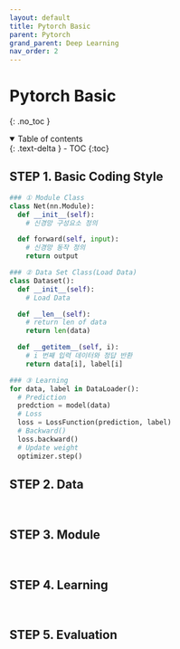 ```yaml
---
layout: default
title: Pytorch Basic
parent: Pytorch
grand_parent: Deep Learning
nav_order: 2
---
```


# Pytorch Basic
{: .no_toc }

<details open markdown="block">
  <summary>
    Table of contents
  </summary>
  {: .text-delta }
- TOC
{:toc}
</details>

<!------------------------------------ STEP ------------------------------------>

## STEP 1. Basic Coding Style

```python
### ① Module Class
class Net(nn.Module):
  def __init__(self):
    # 신경망 구성요소 정의

  def forward(self, input):
    # 신경망 동작 정의
    return output

### ② Data Set Class(Load Data)
class Dataset():
  def __init__(self):
    # Load Data

  def __len__(self):
    # return len of data
    return len(data)

  def __getitem__(self, i):
    # i 번째 입력 데이터와 정답 반환
    return data[i], label[i]

### ③ Learning
for data, label in DataLoader():
  # Prediction
  predction = model(data)
  # Loss
  loss = LossFunction(prediction, label)
  # Backward()
  loss.backward()
  # Update weight
  optimizer.step()
```

<!------------------------------------ STEP ------------------------------------>

## STEP 2. Data 


<br>

<!------------------------------------ STEP ------------------------------------>

## STEP 3. Module


<br>

<!------------------------------------ STEP ------------------------------------>

## STEP 4. Learning



<br>


<!------------------------------------ STEP ------------------------------------>

## STEP 5. Evaluation



<br>